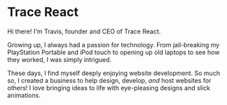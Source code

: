 # Trace React

Hi there! I'm Travis, founder and CEO of Trace React.

Growing up, I always had a passion for technology. From jail-breaking my PlayStation Portable and iPod touch to opening up old laptops to see how they worked, I was simply intrigued.

These days, I find myself deeply enjoying website development. So much so, I created a business to help design, develop, <em>and</em> host websites for others! I love bringing ideas to life with eye-pleasing designs and slick animations.
